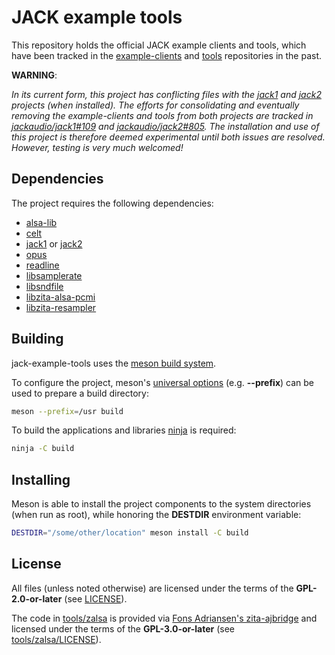 # JACK example tools

This repository holds the official JACK example clients and tools, which have
been tracked in the
[example-clients](https://github.com/jackaudio/example-clients) and
[tools](https://github.com/jackaudio/tools) repositories in the past.

**WARNING**:

*In its current form, this project has conflicting files with the
[jack1](https://github.com/jackaudio/jack1) and
[jack2](https://github.com/jackaudio/jack2) projects (when installed).
The efforts for consolidating and eventually removing the example-clients and
tools from both projects are tracked in
[jackaudio/jack1#109](https://github.com/jackaudio/jack1/issues/109) and
[jackaudio/jack2#805](https://github.com/jackaudio/jack2/issues/805).
The installation and use of this project is therefore deemed experimental until
both issues are resolved.
However, testing is very much welcomed!*

## Dependencies

The project requires the following dependencies:

* [alsa-lib](https://www.alsa-project.org/wiki/Main_Page)
* [celt](https://gitlab.xiph.org/xiph/celt)
* [jack1](https://github.com/jackaudio/jack1) or [jack2](https://github.com/jackaudio/jack2)
* [opus](https://www.opus-codec.org/)
* [readline](https://tiswww.case.edu/php/chet/readline/rltop.html)
* [libsamplerate](https://libsndfile.github.io/libsamplerate/)
* [libsndfile](https://libsndfile.github.io/libsndfile/)
* [libzita-alsa-pcmi](https://kokkinizita.linuxaudio.org/linuxaudio/)
* [libzita-resampler](https://kokkinizita.linuxaudio.org/linuxaudio/)

## Building

jack-example-tools uses the [meson build system](https://mesonbuild.com).

To configure the project, meson's [universal
options](https://mesonbuild.com/Builtin-options.html#universal-options) (e.g.
**--prefix**) can be used to prepare a build directory:

```bash
meson --prefix=/usr build
```

To build the applications and libraries [ninja](https://ninja-build.org/) is
required:

```bash
ninja -C build
```

## Installing

Meson is able to install the project components to the system directories (when
run as root), while honoring the **DESTDIR** environment variable:

```bash
DESTDIR="/some/other/location" meson install -C build
```

## License

All files (unless noted otherwise) are licensed under the terms of the
**GPL-2.0-or-later** (see [LICENSE](LICENSE)).

The code in [tools/zalsa](tools/zalsa) is provided via [Fons Adriansen's
zita-ajbridge](https://kokkinizita.linuxaudio.org/linuxaudio/zita-ajbridge-doc/quickguide.html)
and licensed under the terms of the **GPL-3.0-or-later** (see
[tools/zalsa/LICENSE](tools/zalsa/LICENSE)).
